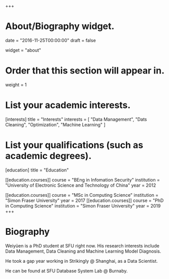 +++
# About/Biography widget.

date = "2016-11-25T00:00:00"
draft = false

widget = "about"

# Order that this section will appear in.
weight = 1

# List your academic interests.
[interests]
  title = "Interests"
  interests = [
    "Data Management",
    "Dats Cleaning",
    "Optimization",
    "Machine Learning"
  ]

# List your qualifications (such as academic degrees).
[education]
  title = "Education"

[[education.courses]]
  course = "BEng in Infomation Security"
  institution = "University of Electronic Science and Technology of China"
  year = 2012
 
[[education.courses]]
  course = "MSc in Computing Science"
  institution = "Simon Fraser University"
  year = 2017
[[education.courses]]
  course = "PhD in Computing Science"
  institution = "Simon Fraser University"
  year = 2019
+++

# Biography

Weiyüen is a PhD student at SFU right now. His research interests include 
Data Management, Data Cleaning and Machine Learning Model Diagnosis.

He took a gap year working in Strikingly @ Shanghai, as a Data Scientist.

He can be found at SFU Database System Lab @ Burnaby.
